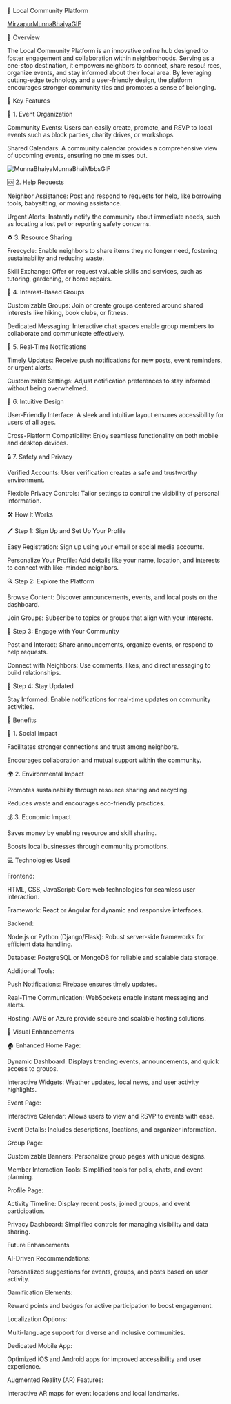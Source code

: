 🌟 Local Community Platform




[MirzapurMunnaBhaiyaGIF](https://github.com/user-attachments/assets/b0bbd2e3-b34a-411f-a57a-9a760333874b)


🏡 Overview

The Local Community Platform is an innovative online hub designed to foster engagement and collaboration within neighborhoods. Serving as a one-stop destination, it empowers neighbors to connect, share resou!
rces, organize events, and stay informed about their local area. By leveraging cutting-edge technology and a user-friendly design, the platform encourages stronger community ties and promotes a sense of belonging.



🚀 Key Features

🎉 1. Event Organization

Community Events: Users can easily create, promote, and RSVP to local events such as block parties, charity drives, or workshops.

Shared Calendars: A community calendar provides a comprehensive view of upcoming events, ensuring no one misses out.


![MunnaBhaiyaMunnaBhaiMbbsGIF](https://github.com/user-attachments/assets/869f29eb-20be-4597-acb1-dcca2f01046a)


🆘 2. Help Requests

Neighbor Assistance: Post and respond to requests for help, like borrowing tools, babysitting, or moving assistance.

Urgent Alerts: Instantly notify the community about immediate needs, such as locating a lost pet or reporting safety concerns.



♻️ 3. Resource Sharing

Freecycle: Enable neighbors to share items they no longer need, fostering sustainability and reducing waste.

Skill Exchange: Offer or request valuable skills and services, such as tutoring, gardening, or home repairs.


💬 4. Interest-Based Groups

Customizable Groups: Join or create groups centered around shared interests like hiking, book clubs, or fitness.

Dedicated Messaging: Interactive chat spaces enable group members to collaborate and communicate effectively.



🔔 5. Real-Time Notifications

Timely Updates: Receive push notifications for new posts, event reminders, or urgent alerts.

Customizable Settings: Adjust notification preferences to stay informed without being overwhelmed.



🎨 6. Intuitive Design

User-Friendly Interface: A sleek and intuitive layout ensures accessibility for users of all ages.

Cross-Platform Compatibility: Enjoy seamless functionality on both mobile and desktop devices.


🔒 7. Safety and Privacy

Verified Accounts: User verification creates a safe and trustworthy environment.

Flexible Privacy Controls: Tailor settings to control the visibility of personal information.



🛠️ How It Works

🖊️ Step 1: Sign Up and Set Up Your Profile

   Easy Registration: Sign up using your email or social media accounts.

   Personalize Your Profile: Add details like your name, location, and interests to connect with like-minded neighbors.



🔍 Step 2: Explore the Platform

Browse Content: Discover announcements, events, and local posts on the dashboard.

Join Groups: Subscribe to topics or groups that align with your interests.



🤝 Step 3: Engage with Your Community

Post and Interact: Share announcements, organize events, or respond to help requests.

Connect with Neighbors: Use comments, likes, and direct messaging to build relationships.



📢 Step 4: Stay Updated

Stay Informed: Enable notifications for real-time updates on community activities.



🌈 Benefits

🌟 1. Social Impact

Facilitates stronger connections and trust among neighbors.

Encourages collaboration and mutual support within the community.



🌍 2. Environmental Impact

Promotes sustainability through resource sharing and recycling.

Reduces waste and encourages eco-friendly practices.



💰 3. Economic Impact

Saves money by enabling resource and skill sharing.

Boosts local businesses through community promotions.



💻 Technologies Used

Frontend:

HTML, CSS, JavaScript: Core web technologies for seamless user interaction.

Framework: React or Angular for dynamic and responsive interfaces.


Backend:

Node.js or Python (Django/Flask): Robust server-side frameworks for efficient data handling.

Database: PostgreSQL or MongoDB for reliable and scalable data storage.


Additional Tools:

Push Notifications: Firebase ensures timely updates.

Real-Time Communication: WebSockets enable instant messaging and alerts.

Hosting: AWS or Azure provide secure and scalable hosting solutions.



🎨 Visual Enhancements

🏠 Enhanced Home Page:

Dynamic Dashboard: Displays trending events, announcements, and quick access to groups.

Interactive Widgets: Weather updates, local news, and user activity highlights.



Event Page:

Interactive Calendar: Allows users to view and RSVP to events with ease.

Event Details: Includes descriptions, locations, and organizer information.



Group Page:

Customizable Banners: Personalize group pages with unique designs.

Member Interaction Tools: Simplified tools for polls, chats, and event planning.



Profile Page:

Activity Timeline: Display recent posts, joined groups, and event participation.

Privacy Dashboard: Simplified controls for managing visibility and data sharing.

Future Enhancements



AI-Driven Recommendations:

Personalized suggestions for events, groups, and posts based on user activity.



Gamification Elements:

Reward points and badges for active participation to boost engagement.



Localization Options:

Multi-language support for diverse and inclusive communities.

Dedicated Mobile App:

Optimized iOS and Android apps for improved accessibility and user experience.



Augmented Reality (AR) Features:

Interactive AR maps for event locations and local landmarks.


